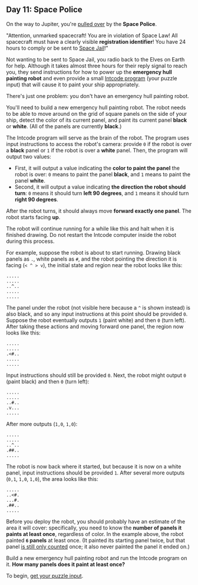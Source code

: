 ## Day 11: Space Police
On the way to Jupiter, you're [pulled over][1] by the **Space Police**.

"Attention, unmarked spacecraft!
 You are in violation of Space Law!
 All spacecraft must have a clearly visible **registration identifier**!
 You have 24 hours to comply or be sent to [Space Jail][2]!"

Not wanting to be sent to Space Jail, you radio back to the Elves on Earth for help.
Although it takes almost three hours for their reply signal to reach you,
they send instructions for how to power up the **emergency hull painting robot**
and even provide a small [Intcode program][3] (your puzzle input) that will cause it to paint your ship appropriately.

There's just one problem: you don't have an emergency hull painting robot.

You'll need to build a new emergency hull painting robot.
The robot needs to be able to move around on the grid of square panels on the side of your ship,
detect the color of its current panel, and paint its current panel **black** or **white**.
(All of the panels are currently **black**.)

The Intcode program will serve as the brain of the robot.
The program uses input instructions to access the robot's camera:
provide `0` if the robot is over a **black** panel or `1` if the robot is over a **white** panel.
Then, the program will output two values:
* First, it will output a value indicating the **color to paint the panel** the robot is over:
  `0` means to paint the panel **black**, and `1` means to paint the panel **white**.
* Second, it will output a value indicating **the direction the robot should turn**:
  `0` means it should turn **left 90 degrees**, and `1` means it should turn **right 90 degrees**.

After the robot turns, it should always move **forward exactly one panel**.
The robot starts facing **up**.

The robot will continue running for a while like this and halt when it is finished drawing.
Do not restart the Intcode computer inside the robot during this process.

For example, suppose the robot is about to start running.
Drawing black panels as `.`, white panels as `#`, and the robot pointing the direction it is facing (`< ^ > v`),
the initial state and region near the robot looks like this:
```
.....
.....
..^..
.....
.....
```

The panel under the robot (not visible here because a `^` is shown instead) is also black,
and so any input instructions at this point should be provided `0`.
Suppose the robot eventually outputs `1` (paint white) and then `0` (turn left).
After taking these actions and moving forward one panel, the region now looks like this:
```
.....
.....
.<#..
.....
.....
```

Input instructions should still be provided `0`.
Next, the robot might output `0` (paint black) and then `0` (turn left):
```
.....
.....
..#..
.v...
.....
```

After more outputs (`1,0`, `1,0`):
```
.....
.....
..^..
.##..
.....
```

The robot is now back where it started, but because it is now on a white panel,
input instructions should be provided `1`.
After several more outputs (`0,1`, `1,0`, `1,0`), the area looks like this:
```
.....
..<#.
...#.
.##..
.....
```

Before you deploy the robot, you should probably have an estimate of the area it will cover:
specifically, you need to know the **number of panels it paints at least once**, regardless of color.
In the example above, the robot painted **`6` panels** at least once.
(It painted its starting panel twice, but that panel [is still only counted][4] once;
it also never painted the panel it ended on.)

Build a new emergency hull painting robot and run the Intcode program on it.
**How many panels does it paint at least once?**

To begin, [get your puzzle input][5].


[1]: https://www.youtube.com/watch?v=KwY28rpyKDE "The Sound of the Space Police"
[2]: https://www.youtube.com/watch?v=BVn1oQL9sWg&t=5 "All quotes from Portal 2's \"Space\" sphere"
[3]: https://adventofcode.com/2019/day/9 "Day 9 - Advent of Code 2019"
[4]: https://www.youtube.com/watch?v=KjsSvjA5TuE "That still only counts as one!"
[5]: https://adventofcode.com/2019/day/11/input